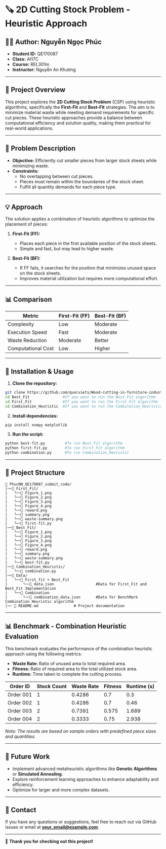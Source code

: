 # 🪚 2D Cutting Stock Problem - Heuristic Approach

## 👨‍🎓 **Author:** Nguyễn Ngọc Phúc  
- **Student ID:** QE170087  
- **Class:** AI17C  
- **Course:** REL301m  
- **Instructor:** Nguyễn An Khương  

---

## 📌 **Project Overview**
This project explores the **2D Cutting Stock Problem** (CSP) using heuristic algorithms, specifically the **First-Fit** and **Best-Fit** strategies. The aim is to minimize material waste while meeting demand requirements for specific cut pieces. These heuristic approaches provide a balance between computational efficiency and solution quality, making them practical for real-world applications.

---

## 🔎 **Problem Description**
- **Objective:** Efficiently cut smaller pieces from larger stock sheets while minimizing waste.
- **Constraints:**  
  - No overlapping between cut pieces.  
  - Pieces must remain within the boundaries of the stock sheet.  
  - Fulfill all quantity demands for each piece type.  

---

## 💡 **Approach**
The solution applies a combination of heuristic algorithms to optimize the placement of pieces:

1. **First-Fit (FF):**  
   - Places each piece in the first available position of the stock sheets.  
   - Simple and fast, but may lead to higher waste.

2. **Best-Fit (BF):**  
   - If FF fails, it searches for the position that minimizes unused space on the stock sheets.  
   - Improves material utilization but requires more computational effort.


---

## 📊 **Comparison**
| Metric              | First-Fit (FF)      | Best-Fit (BF)        |
|---------------------|----------------------|-----------------------|
| Complexity          | Low                  | Moderate              |
| Execution Speed     | Fast                 | Moderate              |
| Waste Reduction     | Moderate             | Better                |
| Computational Cost  | Low                  | Higher                |

---

## 🔧 **Installation & Usage**
1. **Clone the repository:**
```bash
git clone https://github.com/quocviets/Wood-cutting-in-furniture-industry/tree/submit_final/PhucNN_QE170087_submit_code
cd Best_Fit               #If you want to run the Best_Fit algorithm
cd First_Fit              #If you want to run the First_Fit algorithm
cd Combination_Heuristic  #If you want to run the Combination_Heuristic
```

2. **Install dependencies:**
```bash
pip install numpy matplotlib
```

3. **Run the script:**
```bash
python best-fit.py         #To run Best_Fit algorithm
python first-fit.py        #To run First_Fit algorithm
python combination.py      #To run Combination_Heuristic
``` 

---

## 📁 **Project Structure**
```
📂 PhucNN_QE170087_submit_code/
│──📁 First_Fit/
|   └──📄 Figure_1.png
|   └──📄 Figure_2.png
|   └──📄 Figure_3.png
|   └──📄 Figure_4.png
|   └──📄 reward.png
|   └──📄 summary.png
|   └──📄 waste-summary.png
|   └──📄 first-fit.py
│──📁 Best_Fit/
|   └──📄 Figure_1.png
|   └──📄 Figure_2.png
|   └──📄 Figure_3.png
|   └──📄 Figure_4.png
|   └──📄 reward.png
|   └──📄 summary.png
|   └──📄 waste-summary.png
|   └──📄 best-fit.py
│──📁 Combination_Heuristic/
|   └──📄 combination.py
│──📁 Data/
|   └──📁 First_fit + Best_Fit
|       └──📄 data.json                   #Data for First_Fit and Best_Fit Implementation
|   └──📁 Combination                     
|       └──📄 combination_data.json       #Data for BenchMark Combination Heuristic algorithm
│── 📄 README.md                # Project documentation
```

---

## 📊 **Benchmark - Combination Heuristic Evaluation**
This benchmark evaluates the performance of the combination heuristic approach using the following metrics:
- **Waste Rate:** Ratio of unused area to total required area.
- **Fitness:** Ratio of required area to the total utilized stock area.
- **Runtime:** Time taken to complete the cutting process.

| Order ID | Stock Count | Waste Rate | Fitness | Runtime (s) |
|----------|-------------|------------|---------|-------------|
| Order 001 | 1           | 0.4286       | 0.7    | 0.3        |
| Order 002 | 1           | 0.4286       | 0.7    | 0.46        |
| Order 003 | 2           | 0.7391       | 0.575    | 1.689        |
| Order 004 | 2           | 0.3333       | 0.75    | 2.938        |

*Note: The results are based on sample orders with predefined piece sizes and quantities.*

---

## 📝 **Future Work**
- Implement advanced metaheuristic algorithms like **Genetic Algorithms** or **Simulated Annealing**.  
- Explore reinforcement learning approaches to enhance adaptability and efficiency.  
- Optimize for larger and more complex datasets.

---

## 🤝 **Contact**
If you have any questions or suggestions, feel free to reach out via GitHub issues or email at **your_email@example.com**.

---
🌟 **Thank you for checking out this project!**

